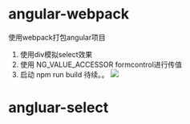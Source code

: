 # angular-webpack
使用webpack打包angular项目
1. 使用div模拟select效果
2. 使用 NG_VALUE_ACCESSOR formcontrol进行传值
3. 启动 npm run build
待续。。
![](1.png)
# angluar-select

